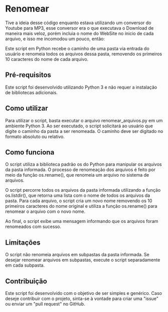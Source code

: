 # Renomear 

Tive a ideia desse código enquanto estava utilizando um conversor do Youtube para MP3, esse conversor era o que executava o Download de maneira mais veloz, porém incluia o nome do WebSite no ínicio de cada arquivo, e isso me incomodou um pouco, então:

Este script em Python recebe o caminho de uma pasta via entrada do usuário e renomeia todos os arquivos dessa pasta, removendo os primeiros 10 caracteres do nome de cada arquivo. 

## Pré-requisitos
Este script foi desenvolvido utilizando Python 3 e não requer a instalação de bibliotecas adicionais.

## Como utilizar
Para utilizar o script, basta executar o arquivo renomear_arquivos.py em um ambiente Python 3. Ao ser executado, o script solicitará ao usuário que digite o caminho da pasta a ser renomeada. O caminho deve ser digitado no formato absoluto ou relativo.

## Como funciona
O script utiliza a biblioteca padrão os do Python para manipular os arquivos da pasta informada. O processo de renomeação dos arquivos é feito por meio da função os.rename(), que renomeia um arquivo no sistema de arquivos.

O script percorre todos os arquivos da pasta informada utilizando a função os.listdir(), que retorna uma lista com o nome de todos os arquivos da pasta. Para cada arquivo, o script cria um novo nome removendo os 10 primeiros caracteres do nome original e utiliza a função os.rename() para renomear o arquivo com o novo nome.

Ao final, o script exibe uma mensagem informando que os arquivos foram renomeados com sucesso.

## Limitações
O script não renomeia arquivos em subpastas da pasta informada. Se desejar renomear arquivos em subpastas, execute o script separadamente em cada subpasta.

## Contribuição
Este script foi desenvolvido com o objetivo de ser simples e genérico. Caso deseje contribuir com o projeto, sinta-se à vontade para criar uma "issue" ou enviar um "pull request" no GitHub.
